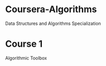 # Coursera-Algorithms
Data Structures and Algorithms Specialization

# Course 1
Algorithmic Toolbox

